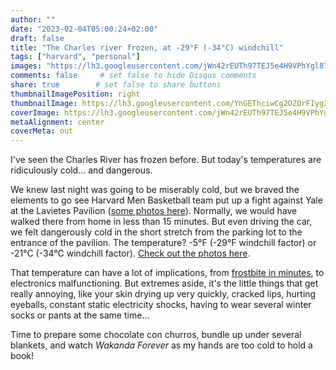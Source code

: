 ```yaml
---
author: ""
date: "2023-02-04T05:00:24+02:00"
draft: false
title: "The Charles river frozen, at -29°F (-34°C) windchill"
tags: ["harvard", "personal"]
images: "https://lh3.googleusercontent.com/jWn42rEUTh97TEJ5e4H9VPhYgl87hDDdomwkf7-FCby5AoM60SjUBAGFEetcOMqdbxeAadyVlaXgXL5abyYCDxOfZQUn1C82QVmKaKRi7h3jpxyVVm-D5rnZjE1n8DQNIXQUQUoo-00=w2400"
comments: false     # set false to hide Disqus comments
share: true        # set false to share buttons
thumbnailImagePosition: right
thumbnailImage: https://lh3.googleusercontent.com/YnGEThciwCg2OZOrFIyg2uxvegf-g0viEcMckcgZUzg2xXkU7JW2PKSPEJkC9mJSsuzwPkARlijK2U36CJHN14G_PcJnZ0RIuVO85qm6zjeEVnD-cq2gNy4M0qUNPJM9nwwavqJ6vdo=w2400
coverImage: https://lh3.googleusercontent.com/jWn42rEUTh97TEJ5e4H9VPhYgl87hDDdomwkf7-FCby5AoM60SjUBAGFEetcOMqdbxeAadyVlaXgXL5abyYCDxOfZQUn1C82QVmKaKRi7h3jpxyVVm-D5rnZjE1n8DQNIXQUQUoo-00=w2400
metaAlignment: center
coverMeta: out
---
```


I've seen the Charles River has frozen before. But today's temperatures are ridiculously cold... and dangerous.

<!--more-->

We knew last night was going to be miserably cold, but we braved the elements to go see Harvard Men Basketball team put up a fight against Yale at the Lavietes Pavilion ([some photos here](https://photos.app.goo.gl/UvGippVzCzeh4w8t9)). Normally, we would have walked there from home in less than 15 minutes. But even driving the car, we felt dangerously cold in the short stretch from the parking lot to the entrance of the pavilion. The temperature? -5°F (-29°F windchill factor) or -21°C (-34°C windchill factor). [Check out the photos here](https://photos.app.goo.gl/Ueupg3YcyD9UgfWy9).

That temperature can have a lot of implications, from [frostbite in minutes](https://www.nytimes.com/live/2023/02/04/nyregion/cold-arctic-blast-weather#with-wind-chills-like-these-frostbite-happens-in-minutes), to electronics malfunctioning. But extremes aside, it's the little things that get really annoying, like your skin drying up very quickly, cracked lips, hurting eyeballs, constant static electricity shocks, having to wear several winter socks or pants at the same time...

Time to prepare some chocolate con churros, bundle up under several blankets, and watch *Wakanda Forever* as my hands are too cold to hold a book!